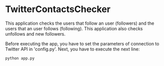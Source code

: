 # TwitterContactsChecker

This application checks the users that follow an user (followers) and the users that an user follows (following). This application also checks unfollows and new followers.

Before executing the app, you have to set the parameters of connection to Twitter API in 'config.py'. Next, you have to execute the next line:

```bash
python app.py
```
